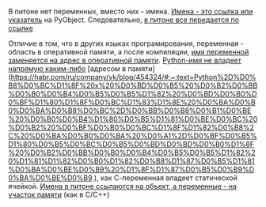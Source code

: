 В питоне нет переменных, вместо них - имена. [Имена - это ссылка или указатель](https://chel-center.ru/python-yfc/2021/02/04/pythons-variable/#object-references:~:text=%D0%9F%D0%B5%D1%80%D0%B5%D0%BC%D0%B5%D0%BD%D0%BD%D0%B0%D1%8F%20Python%C2%A0%E2%80%94%20%D1%8D%D1%82%D0%BE%20%D1%81%D0%B8%D0%BC%D0%B2%D0%BE%D0%BB%D0%B8%D1%87%D0%B5%D1%81%D0%BA%D0%BE%D0%B5%20%D0%B8%D0%BC%D1%8F%2C%20%D0%BA%D0%BE%D1%82%D0%BE%D1%80%D0%BE%D0%B5%20%D1%8F%D0%B2%D0%BB%D1%8F%D0%B5%D1%82%D1%81%D1%8F%20%D1%81%D1%81%D1%8B%D0%BB%D0%BA%D0%BE%D0%B9%20%D0%B8%D0%BB%D0%B8%20%D1%83%D0%BA%D0%B0%D0%B7%D0%B0%D1%82%D0%B5%D0%BB%D0%B5%D0%BC%20%D0%BD%D0%B0%20%D0%BE%D0%B1%D1%8A%D0%B5%D0%BA%D1%82) на PyObject. Следовательно, [в питоне все передается по ссылке](https://habr.com/ru/company/vk/blog/454324/#:~:text=%D0%95%D1%81%D0%BB%D0%B8%20%D1%81%D1%80%D0%B0%D0%B2%D0%BD%D0%B8%D0%B2%D0%B0%D1%82%D1%8C%20%D1%81%D0%BE%20%D1%81%D1%82%D0%B0%D1%82%D0%B8%D1%87%D0%B5%D1%81%D0%BA%D0%B8%D0%B9%20%D1%82%D0%B8%D0%BF%D0%B8%D0%B7%D0%B8%D1%80%D0%BE%D0%B2%D0%B0%D0%BD%D0%BD%D1%8B%D0%BC%D0%B8%20%D1%8F%D0%B7%D1%8B%D0%BA%D0%B0%D0%BC%D0%B8%2C%20%D0%B3%D0%B4%D0%B5%20%D1%80%D0%B0%D0%B7%D0%B4%D0%B5%D0%BB%D1%8F%D0%B5%D1%82%D1%81%D1%8F%20%D0%BD%D0%B0%20%D0%BF%D0%B5%D1%80%D0%B5%D0%B4%D0%B0%D1%87%D1%83%20%D0%BF%D0%BE%20%D1%81%D1%81%D1%8B%D0%BB%D0%BA%D0%B5%20%D0%B8%20%D0%BF%D0%B5%D1%80%D0%B5%D0%B4%D0%B0%D1%87%D1%83%20%D0%BF%D0%BE%20%D0%B7%D0%BD%D0%B0%D1%87%D0%B5%D0%BD%D0%B8%D1%8E%2C%20%D0%B2%20%D0%BF%D0%B8%D1%82%D0%BE%D0%BD%D0%B5%20%D0%B2%D1%81%D0%B5%D0%B3%D0%B4%D0%B0*%20%D0%BF%D0%B5%D1%80%D0%B5%D0%B4%D0%B0%D0%B5%D1%82%D1%81%D1%8F%20%C2%AB%D0%BF%D0%BE%20%D1%81%D1%81%D1%8B%D0%BB%D0%BA%D0%B5%C2%BB%20(%D1%83%D0%BA%D0%B0%D0%B7%D0%B0%D1%82%D0%B5%D0%BB%D1%8C%20%D0%BD%D0%B0%20%D0%BE%D0%B1%D1%8A%D0%B5%D0%BA%D1%82).)

Отличие в том, что в других языках програмирования, переменная - область в оперативной памяти, а после компиляции, [имя переменной заменяется на адрес в оперативной памяти](https://it.wikireading.ru/32146#:~:text=%D0%9F%D0%BE%D1%81%D0%BB%D0%B5%20%D0%BA%D0%BE%D0%BC%D0%BF%D0%B8%D0%BB%D1%8F%D1%86%D0%B8%D0%B8%20%D0%BF%D1%80%D0%BE%D0%B3%D1%80%D0%B0%D0%BC%D0%BC%D1%8B%20%D0%B8%20%D0%B7%D0%B0%D0%B3%D1%80%D1%83%D0%B7%D0%BA%D0%B8%20%D0%B2%20%D0%BF%D0%B0%D0%BC%D1%8F%D1%82%D1%8C%20%22%D1%81%20%D1%82%D0%BE%D1%87%D0%BA%D0%B8%20%D0%B7%D1%80%D0%B5%D0%BD%D0%B8%D1%8F%20%D0%BC%D0%B0%D1%88%D0%B8%D0%BD%D1%8B%22%20%D0%B4%D0%B0%D0%BD%D0%BD%D0%B0%D1%8F%20%D0%BF%D0%B5%D1%80%D0%B5%D0%BC%D0%B5%D0%BD%D0%BD%D0%B0%D1%8F%20%D0%B8%D0%BC%D0%B5%D0%B5%D1%82%20%D1%82%D0%BE%D0%B6%D0%B5%20%D0%B4%D0%B2%D0%B0%20%D0%B0%D1%82%D1%80%D0%B8%D0%B1%D1%83%D1%82%D0%B0%3A%20%D0%B0%D0%B4%D1%80%D0%B5%D1%81%20%D0%B8%20%D0%B7%D0%BD%D0%B0%D1%87%D0%B5%D0%BD%D0%B8%D0%B5.%20%D0%90%D0%B4%D1%80%D0%B5%D1%81%20%2D%20%D1%8D%D1%82%D0%BE%20%D0%BC%D0%B0%D1%88%D0%B8%D0%BD%D0%BD%D1%8B%D0%B9%20%D0%B2%D0%B0%D1%80%D0%B8%D0%B0%D0%BD%D1%82%20%D0%B8%D0%BC%D0%B5%D0%BD%D0%B8.). [Python-имя не владеет напрямую каким-либо](https://habr.com/ru/company/vk/blog/454324/#:~:text=Python%2D%D0%B8%D0%BC%D1%8F%20x%20%D0%BD%D0%B5%20%D0%B2%D0%BB%D0%B0%D0%B4%D0%B5%D0%B5%D1%82%20%D0%BD%D0%B0%D0%BF%D1%80%D1%8F%D0%BC%D1%83%D1%8E%20%D0%BA%D0%B0%D0%BA%D0%B8%D0%BC%2D%D0%BB%D0%B8%D0%B1%D0%BE%20%D0%B0%D0%B4%D1%80%D0%B5%D1%81%D0%BE%D0%BC%20%D0%B2%20%D0%BF%D0%B0%D0%BC%D1%8F%D1%82%D0%B8%2C%20%D0%BA%D0%B0%D0%BA%20%D0%A1%2D%D0%BF%D0%B5%D1%80%D0%B5%D0%BC%D0%B5%D0%BD%D0%BD%D0%B0%D1%8F%20%D0%B2%D0%BB%D0%B0%D0%B4%D0%B5%D0%B5%D1%82%20%D1%81%D1%82%D0%B0%D1%82%D0%B8%D1%87%D0%B5%D1%81%D0%BA%D0%BE%D0%B9%20%D1%8F%D1%87%D0%B5%D0%B9%D0%BA%D0%BE%D0%B9.) [](https://habr.com/ru/company/vk/blog/454324/#:~:text=Python%2D%D0%B8%D0%BC%D1%8F%20x%20%D0%BD%D0%B5%20%D0%B2%D0%BB%D0%B0%D0%B4%D0%B5%D0%B5%D1%82%20%D0%BD%D0%B0%D0%BF%D1%80%D1%8F%D0%BC%D1%83%D1%8E%20%D0%BA%D0%B0%D0%BA%D0%B8%D0%BC%2D%D0%BB%D0%B8%D0%B1%D0%BE%20%D0%B0%D0%B4%D1%80%D0%B5%D1%81%D0%BE%D0%BC%20%D0%B2%20%D0%BF%D0%B0%D0%BC%D1%8F%D1%82%D0%B8%2C%20%D0%BA%D0%B0%D0%BA%20%D0%A1%2D%D0%BF%D0%B5%D1%80%D0%B5%D0%BC%D0%B5%D0%BD%D0%BD%D0%B0%D1%8F%20%D0%B2%D0%BB%D0%B0%D0%B4%D0%B5%D0%B5%D1%82%20%D1%81%D1%82%D0%B0%D1%82%D0%B8%D1%87%D0%B5%D1%81%D0%BA%D0%BE%D0%B9%20%D1%8F%D1%87%D0%B5%D0%B9%D0%BA%D0%BE%D0%B9.)[адресом в памяти](https://habr.com/ru/company/vk/blog/454324/#:~:text=Python%2D%D0%B8%D0%BC%D1%8F%20x%20%D0%BD%D0%B5%20%D0%B2%D0%BB%D0%B0%D0%B4%D0%B5%D0%B5%D1%82%20%D0%BD%D0%B0%D0%BF%D1%80%D1%8F%D0%BC%D1%83%D1%8E%20%D0%BA%D0%B0%D0%BA%D0%B8%D0%BC%2D%D0%BB%D0%B8%D0%B1%D0%BE%20%D0%B0%D0%B4%D1%80%D0%B5%D1%81%D0%BE%D0%BC%20%D0%B2%20%D0%BF%D0%B0%D0%BC%D1%8F%D1%82%D0%B8%2C%20%D0%BA%D0%B0%D0%BA%20%D0%A1%2D%D0%BF%D0%B5%D1%80%D0%B5%D0%BC%D0%B5%D0%BD%D0%BD%D0%B0%D1%8F%20%D0%B2%D0%BB%D0%B0%D0%B4%D0%B5%D0%B5%D1%82%20%D1%81%D1%82%D0%B0%D1%82%D0%B8%D1%87%D0%B5%D1%81%D0%BA%D0%BE%D0%B9%20%D1%8F%D1%87%D0%B5%D0%B9%D0%BA%D0%BE%D0%B9.), как С-переменная владеет статической ячейкой. [Имена в питоне ссылаются на объект, а переменные - на участок памяти](https://ru.stackoverflow.com/questions/420140/%D0%9F%D0%B5%D1%80%D0%B5%D0%BC%D0%B5%D0%BD%D0%BD%D1%8B%D0%B5-%D1%81%D1%81%D1%8B%D0%BB%D0%BA%D0%B8-%D0%B2-python#:~:text=Python%20%2D%20%D1%8D%D1%82%D0%BE%20%D1%81%D1%81%D1%8B%D0%BB%D0%BA%D0%B8%2C%20%D0%BA%D0%BE%D1%82%D0%BE%D1%80%D1%8B%D0%B5%20%D1%81%D1%81%D1%8B%D0%BB%D0%B0%D1%8E%D1%82%D1%81%D1%8F%20%D0%BD%D0%B0%20%D0%BE%D0%B4%D0%B8%D0%BD%20%D0%BE%D0%B1%D1%8A%D0%B5%D0%BA%D1%82%2C%20%D0%B0%20%D0%BD%D0%B5%20%D0%BD%D0%B0%20%D1%83%D1%87%D0%B0%D1%81%D1%82%D0%BE%D0%BA%20%D0%BF%D0%B0%D0%BC%D1%8F%D1%82%D0%B8%20%D0%BA%D0%B0%D0%BA%20%D0%B2%20%D0%A1/C%2B%2B.) (как в С/C++)